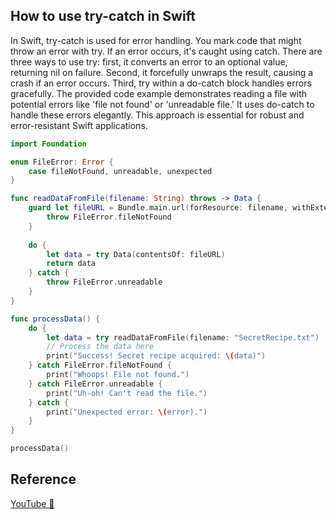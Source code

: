 ## How to use try-catch in Swift

In Swift, try-catch is used for error handling. You mark code that might throw an error with try. If an error occurs, it's caught using catch. There are three ways to use try: first, it converts an error to an optional value, returning nil on failure. Second, it forcefully unwraps the result, causing a crash if an error occurs. Third, try within a do-catch block handles errors gracefully. The provided code example demonstrates reading a file with potential errors like 'file not found' or 'unreadable file.' It uses do-catch to handle these errors elegantly. This approach is essential for robust and error-resistant Swift applications.

```swift
import Foundation

enum FileError: Error {
    case fileNotFound, unreadable, unexpected
}

func readDataFromFile(filename: String) throws -> Data {
    guard let fileURL = Bundle.main.url(forResource: filename, withExtension: nil) else {
        throw FileError.fileNotFound
    }
    
    do {
        let data = try Data(contentsOf: fileURL)
        return data
    } catch {
        throw FileError.unreadable
    }
}

func processData() {
    do {
        let data = try readDataFromFile(filename: "SecretRecipe.txt")
        // Process the data here
        print("Success! Secret recipe acquired: \(data)")
    } catch FileError.fileNotFound {
        print("Whoops! File not found.")
    } catch FileError.unreadable {
        print("Uh-oh! Can't read the file.")
    } catch {
        print("Unexpected error: \(error).")
    }
}

processData()
```

## Reference

[YouTube 👀]()